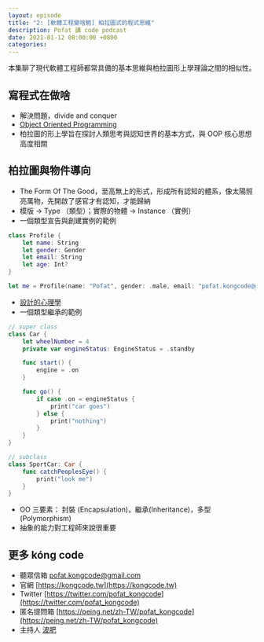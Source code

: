 ```yaml
---
layout: episode
title: "2: [軟體工程變啥魍] 柏拉圖式的程式思維"
description: Pofat 講 code podcast
date: 2021-01-12 08:00:00 +0800
categories: 
---
```


本集聊了現代軟體工程師都常具備的基本思維與柏拉圖形上學理論之間的相似性。

## 寫程式在做啥

* 解決問題，divide and conquer
* [Object Oriented Programming](https://zh.wikipedia.org/wiki/面向对象程序设计)
* 柏拉圖的形上學旨在探討人類思考與認知世界的基本方式，與 OOP 核心思想高度相關

## 柏拉圖與物件導向

* The Form Of The Good，至高無上的形式，形成所有認知的體系，像太陽照亮萬物，先開啟了感官才有認知，才能歸納 
* 模版 -> Type （類型）；實際的物體 -> Instance （實例）
* 一個類型宣告與創建實例的範例

```swift
class Profile {
    let name: String
    let gender: Gender
    let email: String
    let age: Int?
}

let me = Profile(name: "Pofat", gender: .male, email: "pofat.kongcode@gmail.com", age: nil)
``` 
* [設計的心理學](https://www.books.com.tw/products/0010643797)
* 一個類型繼承的範例

```swift
// super class
class Car {
    let wheelNumber = 4
    private var engineStatus: EngineStatus = .standby

    func start() {
        engine = .on
    }

    func go() {
        if case .on = engineStatus {
            print("car goes")
        } else {
            print("nothing")
        }
    }
}

// subclass
class SportCar: Car {
    func catchPeoplesEye() {
        print("look me")
    }
}
```

* OO 三要素： 封裝 (Encapsulation)，繼承(Inheritance)，多型(Polymorphism)
* 抽象的能力對工程師來說很重要

## 更多 kóng code

* 聽眾信箱 [pofat.kongcode@gmail.com](mailto:pofat.kongcode@gmail.com)
* 官網 [https://kongcode.tw](https://kongcode.tw)
* Twitter [https://twitter.com/pofat_kongcode](https://twitter.com/pofat_kongcode)
* 匿名提問箱 [https://peing.net/zh-TW/pofat_kongcode](https://peing.net/zh-TW/pofat_kongcode)
* 主持人 [波肥](https://twitter.com/PofatTseng)